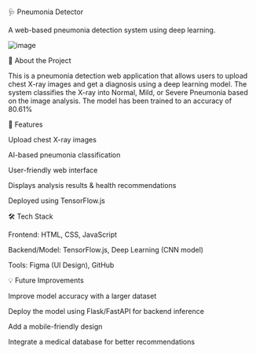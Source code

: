 🩺 Pneumonia Detector


A web-based pneumonia detection system using deep learning.

![image](https://github.com/user-attachments/assets/687c7959-e7f0-4ab9-9b77-701eeea52af8)


📌 About the Project


This is a pneumonia detection web application that allows users to upload chest X-ray images and get a diagnosis using a deep learning model. The system classifies the X-ray into Normal, Mild, or Severe Pneumonia based on the image analysis. The model has been trained to an accuracy of 80.61%


🚀 Features


Upload chest X-ray images

AI-based pneumonia classification

User-friendly web interface

Displays analysis results & health recommendations

Deployed using TensorFlow.js



🛠️ Tech Stack


Frontend: HTML, CSS, JavaScript

Backend/Model: TensorFlow.js, Deep Learning (CNN model)

Tools: Figma (UI Design), GitHub




💡 Future Improvements


Improve model accuracy with a larger dataset

Deploy the model using Flask/FastAPI for backend inference

Add a mobile-friendly design

Integrate a medical database for better recommendations



